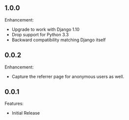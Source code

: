 
## 1.0.0

Enhancement:

  - Upgrade to work with Django 1.10
  - Drop support for Python 3.3
  - Backward compatibility matching Django itself

## 0.0.2

Enhancement:

  - Capture the referrer page for anonymous users as well.

## 0.0.1

Features:

  - Initial Release

